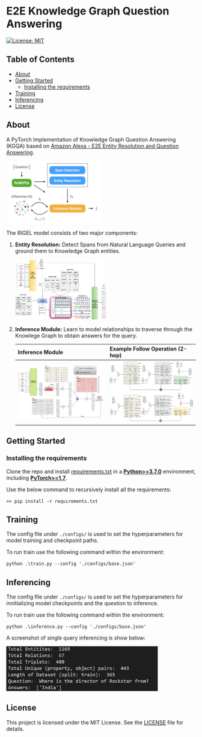 # E2E Knowledge Graph Question Answering
[![License: MIT](https://img.shields.io/badge/License-MIT-yellow.svg)](https://github.com/edwinthomas444/knowledge-graph-question-answering/blob/main/LICENSE)

## Table of Contents

+ [About](#about)
+ [Getting Started](#getting_started)
    + [Installing the requirements](#installing)
+ [Training](#train)
+ [Inferencing](#inference)
+ [License](#license)

## About <a name = "about"></a>

A PyTorch Implementation of Knowledge Graph Question Answering (KGQA) based on [Amazon Alexa - E2E Entity Resolution and Question Answering](https://aclanthology.org/2021.emnlp-main.345.pdf).

<!-- ![E2E Model](/assets/e2e.png "E2E Model") -->
<img src="./assets/e2e.png" width="50%" height="50%">

The RIGEL model consists of two major components:

1. **Entity Resolution:** Detect Spans from Natural Language Queries and ground them to Knowledge Graph entities.

    <img src="./assets/entity_resolution.png" width="50%" height="50%">

2. **Inference Module:** Learn to model relationships to traverse through the Knowlege Graph to obtain answers for the query.

    Inference Module | Example Follow Operation (2-hop)
    --- | ---
    ![Inference Module](/assets/inference_module.png) | ![Example Inference multi-hop](/assets/inference_module_example.png)

## Getting Started <a name = "getting_started"></a>

### Installing the requirements <a name = "installing"></a>
Clone the repo and install [requirements.txt](./requirements.txt) in a
[**Python>=3.7.0**](https://www.python.org/) environment, including
[**PyTorch>=1.7**](https://pytorch.org/get-started/locally/).

Use the below command to recursively install all the requirements:

```
>> pip install -r requirements.txt
```
## Training <a name = "train"></a>
The config file under `./configs/` is used to set the hyperparameters for model training and checkpoint paths.

To run train use the following command within the environment:

```
python .\train.py --config './configs/base.json'
```

## Inferencing <a name = "inference"></a>
The config file under `./configs/` is used to set the hyperparameters for innitializing model checkpoints and the question to inference.

To run train use the following command within the environment:

```
python .\inference.py --config './configs/base.json'
```

A screenshot of single query inferencing is show below:

<img src="./assets/running_inference.png" width="80%" height="80%">

## License <a name = "license"></a>

This project is licensed under the MIT License. See the [LICENSE](LICENSE) file for details.
